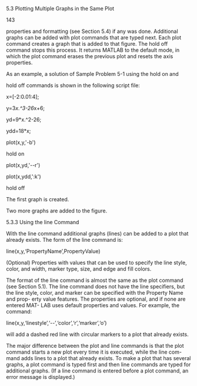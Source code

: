 5.3 Plotting Multiple Graphs in the Same Plot

143

properties and formatting (see Section 5.4) if any was done. Additional graphs
can be added with plot commands that are typed next. Each plot command
creates a graph that is added to that figure. The hold off command stops this
process. It returns MATLAB to the default mode, in which the plot command
erases the previous plot and resets the axis properties.

As an example, a solution of Sample Problem 5-1 using the hold  on and

hold off commands is shown in the following script file:

x=[-2:0.01:4];

y=3*x.^3-26*x+6;

yd=9*x.^2-26;

ydd=18*x;

plot(x,y,'-b')

hold on

plot(x,yd,'--r')

plot(x,ydd,':k')

hold off

The first graph is created.

Two more graphs are added to the figure.

5.3.3 Using the line Command

With the line command additional graphs (lines) can be added to a plot that
already exists. The form of the line command is:

line(x,y,‘PropertyName’,PropertyValue)

(Optional) Properties with values that can be
used to specify the line style, color, and width,
marker type, size, and edge and fill colors.

The format of the line command is almost the same as the plot command
(see Section 5.1). The line command does not have the line specifiers, but the
line style, color, and marker can be specified with the Property Name and prop-
erty value features. The properties are optional, and if none are entered MAT-
LAB uses default properties and values. For example, the command:

line(x,y,‘linestyle’,‘--’,‘color’,‘r’,‘marker’,‘o’)

will add a dashed red line with circular markers to a plot that already exists.

The  major  difference  between  the  plot  and  line  commands  is  that  the
plot command starts a new plot every time it is executed, while the line com-
mand  adds  lines  to  a  plot  that  already  exists.  To  make  a  plot  that  has  several
graphs,  a  plot  command  is  typed  first  and  then  line  commands  are  typed  for
additional  graphs.  (If  a  line  command  is  entered  before  a  plot  command,  an
error message is displayed.)

